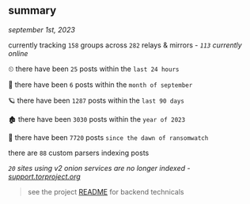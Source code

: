 
## summary
_september 1st, 2023_

currently tracking `158` groups across `282` relays & mirrors - _`113` currently online_

⏲ there have been `25` posts within the `last 24 hours`

🦈 there have been `6` posts within the `month of september`

🪐 there have been `1287` posts within the `last 90 days`

🏚 there have been `3030` posts within the `year of 2023`

🦕 there have been `7720` posts `since the dawn of ransomwatch`

there are `88` custom parsers indexing posts

_`20` sites using v2 onion services are no longer indexed - [support.torproject.org](https://support.torproject.org/onionservices/v2-deprecation/)_

> see the project [README](https://github.com/joshhighet/ransomwatch#ransomwatch--) for backend technicals
